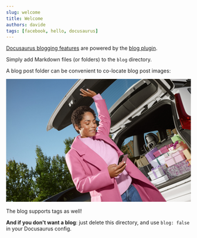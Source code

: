 ```yaml
---
slug: welcome
title: Welcome
authors: davide
tags: [facebook, hello, docusaurus]
---
```


[Docusaurus blogging features](https://docusaurus.io/docs/blog) are powered by the [blog plugin](https://docusaurus.io/docs/api/plugins/@docusaurus/plugin-content-blog).

Simply add Markdown files (or folders) to the `blog` directory.

A blog post folder can be convenient to co-locate blog post images:

![Docusaurus Plushie](./docusaurus-plushie-banner.jpg)

The blog supports tags as well!

**And if you don't want a blog**: just delete this directory, and use `blog: false` in your Docusaurus config.
